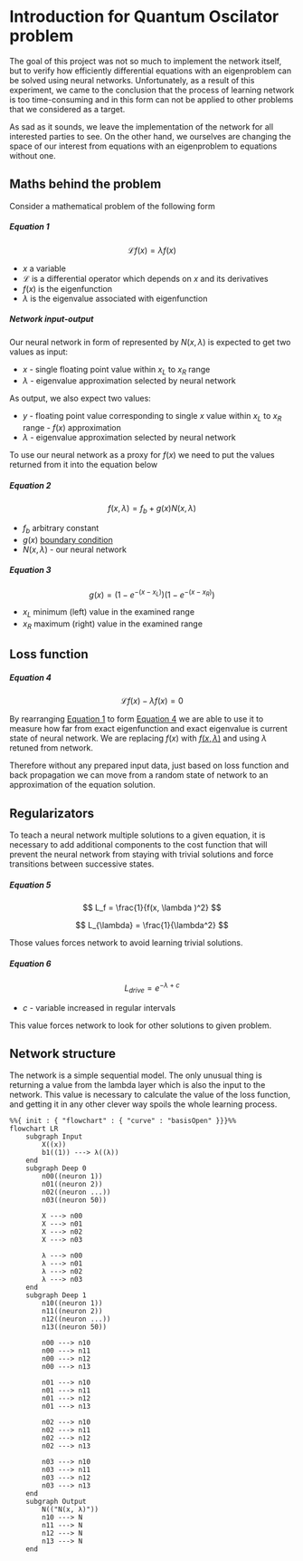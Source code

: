 # Introduction for Quantum Oscilator problem

The goal of this project was not so much to implement the network itself, but
to verify how efficiently differential equations with an eigenproblem can be
solved using neural networks. Unfortunately, as a result of this experiment, we
came to the conclusion that the process of learning network is too
time-consuming and in this form can not be applied to other problems that we
considered as a target.

As sad as it sounds, we leave the implementation of the network for all
interested parties to see. On the other hand, we ourselves are changing the
space of our interest from equations with an eigenproblem to equations without
one.

## Maths behind the problem

Consider a mathematical problem of the following form

##### Equation 1

$$
\mathcal{L}f(x) = \lambda f(x)
$$

- $x$ a variable
- $\mathcal{L}$ is a differential operator which depends on $x$ and its
  derivatives
- $f(x)$ is the eigenfunction
- $\lambda$ is the eigenvalue associated with eigenfunction

##### Network input-output

Our neural network in form of represented by $N(x, \lambda )$ is expected to
get two values as input:

- $x$ - single floating point value within $x_L$ to $x_R$ range
- $\lambda$ - eigenvalue approximation selected by neural network

As output, we also expect two values:

- $y$ - floating point value corresponding to single $x$ value within $x_L$ to
  $x_R$ range - $f(x)$ approximation
- $\lambda$ - eigenvalue approximation selected by neural network

To use our neural network as a proxy for $f(x)$ we need to put the values
returned from it into the equation below

##### Equation 2

$$
f(x,λ) = f_b + g(x)N(x,λ)
$$

- $f_b$ arbitrary constant
- $g(x)$ [boundary condition](/quantum_oscilator/introduction/#equation-3)
- $N(x, \lambda )$ - our neural network

##### Equation 3

$$
g(x) = (1 −e^{−(x−x_L)})(1 − e^{−(x−x_R)})
$$

- $x_L$ minimum (left) value in the examined range
- $x_R$ maximum (right) value in the examined range

## Loss function

##### Equation 4

$$
\mathcal{L}f(x) - λf(x) = 0
$$

By rearranging [Equation 1](/quantum_oscilator/introduction/#equation-1) to
form [Equation 4](/quantum_oscilator/introduction/#equation-4) we are able to
use it to measure how far from exact eigenfunction and exact eigenvalue is
current state of neural network. We are replacing $f(x)$ with
[$f(x, \lambda )$](/quantum_oscilator/introduction/#equation-2) and using
$\lambda$ retuned from network.

Therefore without any prepared input data, just based on loss function and back
propagation we can move from a random state of network to an approximation of
the equation solution.

## Regularizators

To teach a neural network multiple solutions to a given equation, it is
necessary to add additional components to the cost function that will prevent
the neural network from staying with trivial solutions and force transitions
between successive states.

##### Equation 5

$$
L_f = \frac{1}{f(x, \lambda )^2}
$$

$$
L_{\lambda} = \frac{1}{\lambda^2}
$$

Those values forces network to avoid learning trivial solutions.

##### Equation 6

$$
L_{drive} = e ^ {-\lambda + c}
$$

- $c$ - variable increased in regular intervals

This value forces network to look for other solutions to given problem.

## Network structure

The network is a simple sequential model. The only unusual thing is returning a
value from the lambda layer which is also the input to the network. This value
is necessary to calculate the value of the loss function, and getting it in any
other clever way spoils the whole learning process.

```mermaid
%%{ init : { "flowchart" : { "curve" : "basisOpen" }}}%%
flowchart LR
    subgraph Input
        X((x))
        b1((1)) ---> λ((λ))
    end
    subgraph Deep 0
        n00((neuron 1))
        n01((neuron 2))
        n02((neuron ...))
        n03((neuron 50))

        X ---> n00
        X ---> n01
        X ---> n02
        X ---> n03

        λ ---> n00
        λ ---> n01
        λ ---> n02
        λ ---> n03
    end
    subgraph Deep 1
        n10((neuron 1))
        n11((neuron 2))
        n12((neuron ...))
        n13((neuron 50))

        n00 ---> n10
        n00 ---> n11
        n00 ---> n12
        n00 ---> n13

        n01 ---> n10
        n01 ---> n11
        n01 ---> n12
        n01 ---> n13

        n02 ---> n10
        n02 ---> n11
        n02 ---> n12
        n02 ---> n13

        n03 ---> n10
        n03 ---> n11
        n03 ---> n12
        n03 ---> n13
    end
    subgraph Output
        N(("N(x, λ)"))
        n10 ---> N
        n11 ---> N
        n12 ---> N
        n13 ---> N
    end
```
